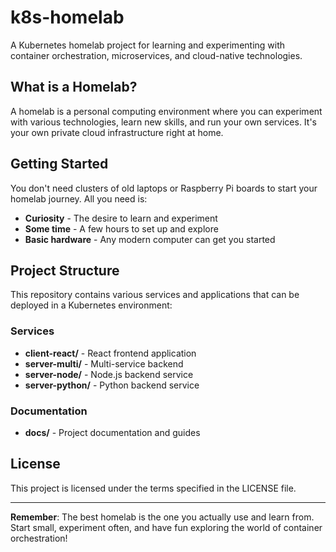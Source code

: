 # k8s-homelab

A Kubernetes homelab project for learning and experimenting with container orchestration, microservices, and cloud-native technologies.

## What is a Homelab?

A homelab is a personal computing environment where you can experiment with various technologies, learn new skills, and run your own services. It's your own private cloud infrastructure right at home.

## Getting Started

You don't need clusters of old laptops or Raspberry Pi boards to start your homelab journey. All you need is:

- **Curiosity** - The desire to learn and experiment
- **Some time** - A few hours to set up and explore
- **Basic hardware** - Any modern computer can get you started

## Project Structure

This repository contains various services and applications that can be deployed in a Kubernetes environment:

### Services
- **client-react/** - React frontend application
- **server-multi/** - Multi-service backend
- **server-node/** - Node.js backend service
- **server-python/** - Python backend service

### Documentation
- **docs/** - Project documentation and guides

## License

This project is licensed under the terms specified in the LICENSE file.

---

**Remember**: The best homelab is the one you actually use and learn from. Start small, experiment often, and have fun exploring the world of container orchestration!